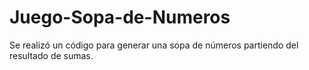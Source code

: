 # Juego-Sopa-de-Numeros
Se realizó un código para generar una sopa de números partiendo del resultado de sumas.
